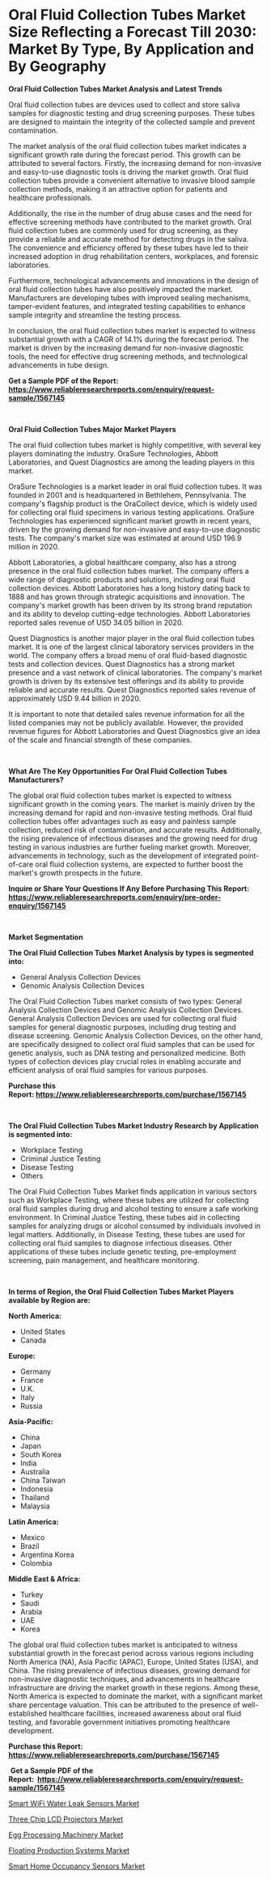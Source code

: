 <p><h1>Oral Fluid Collection Tubes Market Size Reflecting a Forecast Till 2030: Market By Type, By Application and By Geography</h1></p><p><strong>Oral Fluid Collection Tubes Market Analysis and Latest Trends</strong></p>
<p><p>Oral fluid collection tubes are devices used to collect and store saliva samples for diagnostic testing and drug screening purposes. These tubes are designed to maintain the integrity of the collected sample and prevent contamination.</p><p>The market analysis of the oral fluid collection tubes market indicates a significant growth rate during the forecast period. This growth can be attributed to several factors. Firstly, the increasing demand for non-invasive and easy-to-use diagnostic tools is driving the market growth. Oral fluid collection tubes provide a convenient alternative to invasive blood sample collection methods, making it an attractive option for patients and healthcare professionals.</p><p>Additionally, the rise in the number of drug abuse cases and the need for effective screening methods have contributed to the market growth. Oral fluid collection tubes are commonly used for drug screening, as they provide a reliable and accurate method for detecting drugs in the saliva. The convenience and efficiency offered by these tubes have led to their increased adoption in drug rehabilitation centers, workplaces, and forensic laboratories.</p><p>Furthermore, technological advancements and innovations in the design of oral fluid collection tubes have also positively impacted the market. Manufacturers are developing tubes with improved sealing mechanisms, tamper-evident features, and integrated testing capabilities to enhance sample integrity and streamline the testing process.</p><p>In conclusion, the oral fluid collection tubes market is expected to witness substantial growth with a CAGR of 14.1% during the forecast period. The market is driven by the increasing demand for non-invasive diagnostic tools, the need for effective drug screening methods, and technological advancements in tube design.</p></p>
<p><strong>Get a Sample PDF of the Report:&nbsp; <a href="https://www.reliableresearchreports.com/enquiry/request-sample/1567145">https://www.reliableresearchreports.com/enquiry/request-sample/1567145</a></strong></p>
<p>&nbsp;</p>
<p><strong>Oral Fluid Collection Tubes Major Market Players</strong></p>
<p><p>The oral fluid collection tubes market is highly competitive, with several key players dominating the industry. OraSure Technologies, Abbott Laboratories, and Quest Diagnostics are among the leading players in this market.</p><p>OraSure Technologies is a market leader in oral fluid collection tubes. It was founded in 2001 and is headquartered in Bethlehem, Pennsylvania. The company's flagship product is the OraCollect device, which is widely used for collecting oral fluid specimens in various testing applications. OraSure Technologies has experienced significant market growth in recent years, driven by the growing demand for non-invasive and easy-to-use diagnostic tests. The company's market size was estimated at around USD 196.9 million in 2020.</p><p>Abbott Laboratories, a global healthcare company, also has a strong presence in the oral fluid collection tubes market. The company offers a wide range of diagnostic products and solutions, including oral fluid collection devices. Abbott Laboratories has a long history dating back to 1888 and has grown through strategic acquisitions and innovation. The company's market growth has been driven by its strong brand reputation and its ability to develop cutting-edge technologies. Abbott Laboratories reported sales revenue of USD 34.05 billion in 2020.</p><p>Quest Diagnostics is another major player in the oral fluid collection tubes market. It is one of the largest clinical laboratory services providers in the world. The company offers a broad menu of oral fluid-based diagnostic tests and collection devices. Quest Diagnostics has a strong market presence and a vast network of clinical laboratories. The company's market growth is driven by its extensive test offerings and its ability to provide reliable and accurate results. Quest Diagnostics reported sales revenue of approximately USD 9.44 billion in 2020.</p><p>It is important to note that detailed sales revenue information for all the listed companies may not be publicly available. However, the provided revenue figures for Abbott Laboratories and Quest Diagnostics give an idea of the scale and financial strength of these companies.</p></p>
<p>&nbsp;</p>
<p><strong>What Are The Key Opportunities For Oral Fluid Collection Tubes Manufacturers?</strong></p>
<p><p>The global oral fluid collection tubes market is expected to witness significant growth in the coming years. The market is mainly driven by the increasing demand for rapid and non-invasive testing methods. Oral fluid collection tubes offer advantages such as easy and painless sample collection, reduced risk of contamination, and accurate results. Additionally, the rising prevalence of infectious diseases and the growing need for drug testing in various industries are further fueling market growth. Moreover, advancements in technology, such as the development of integrated point-of-care oral fluid collection systems, are expected to further boost the market's growth prospects in the future.</p></p>
<p><strong>Inquire or Share Your Questions If Any Before Purchasing This Report: <a href="https://www.reliableresearchreports.com/enquiry/pre-order-enquiry/1567145">https://www.reliableresearchreports.com/enquiry/pre-order-enquiry/1567145</a></strong></p>
<p>&nbsp;</p>
<p><strong>Market Segmentation</strong></p>
<p><strong>The Oral Fluid Collection Tubes Market Analysis by types is segmented into:</strong></p>
<p><ul><li>General Analysis Collection Devices</li><li>Genomic Analysis Collection Devices</li></ul></p>
<p><p>The Oral Fluid Collection Tubes market consists of two types: General Analysis Collection Devices and Genomic Analysis Collection Devices. General Analysis Collection Devices are used for collecting oral fluid samples for general diagnostic purposes, including drug testing and disease screening. Genomic Analysis Collection Devices, on the other hand, are specifically designed to collect oral fluid samples that can be used for genetic analysis, such as DNA testing and personalized medicine. Both types of collection devices play crucial roles in enabling accurate and efficient analysis of oral fluid samples for various purposes.</p></p>
<p><strong>Purchase this Report:&nbsp;<a href="https://www.reliableresearchreports.com/purchase/1567145">https://www.reliableresearchreports.com/purchase/1567145</a></strong></p>
<p>&nbsp;</p>
<p><strong>The Oral Fluid Collection Tubes Market Industry Research by Application is segmented into:</strong></p>
<p><ul><li>Workplace Testing</li><li>Criminal Justice Testing</li><li>Disease Testing</li><li>Others</li></ul></p>
<p><p>The Oral Fluid Collection Tubes Market finds application in various sectors such as Workplace Testing, where these tubes are utilized for collecting oral fluid samples during drug and alcohol testing to ensure a safe working environment. In Criminal Justice Testing, these tubes aid in collecting samples for analyzing drugs or alcohol consumed by individuals involved in legal matters. Additionally, in Disease Testing, these tubes are used for collecting oral fluid samples to diagnose infectious diseases. Other applications of these tubes include genetic testing, pre-employment screening, pain management, and healthcare monitoring.</p></p>
<p>&nbsp;</p>
<p><strong>In terms of Region, the Oral Fluid Collection Tubes Market Players available by Region are:</strong></p>
<p>
    <p> <strong> North America: </strong>
        <ul>
            <li>United States</li>
            <li>Canada</li>
        </ul>
        </p> 
    <p> <strong> Europe: </strong>
        <ul>
            <li>Germany</li>
            <li>France</li>
            <li>U.K.</li>
            <li>Italy</li>
            <li>Russia</li>
        </ul>
        </p> 
    <p> <strong> Asia-Pacific: </strong>
        <ul>
            <li>China</li>
            <li>Japan</li>
            <li>South Korea</li>
            <li>India</li>
            <li>Australia</li>
            <li>China Taiwan</li>
            <li>Indonesia</li>
            <li>Thailand</li>
            <li>Malaysia</li>
        </ul>
        </p> 
    <p> <strong> Latin America: </strong>
        <ul>
            <li>Mexico</li>
            <li>Brazil</li>
            <li>Argentina Korea</li>
            <li>Colombia</li>
        </ul>
        </p> 
    <p> <strong> Middle East & Africa: </strong>
        <ul>
            <li>Turkey</li>
            <li>Saudi</li>
            <li>Arabia</li>
            <li>UAE</li>
            <li>Korea</li>
        </ul>
    </p>
    </p>
<p><p>The global oral fluid collection tubes market is anticipated to witness substantial growth in the forecast period across various regions including North America (NA), Asia Pacific (APAC), Europe, United States (USA), and China. The rising prevalence of infectious diseases, growing demand for non-invasive diagnostic techniques, and advancements in healthcare infrastructure are driving the market growth in these regions. Among these, North America is expected to dominate the market, with a significant market share percentage valuation. This can be attributed to the presence of well-established healthcare facilities, increased awareness about oral fluid testing, and favorable government initiatives promoting healthcare development.</p></p>
<p><strong>Purchase this Report: <a href="https://www.reliableresearchreports.com/purchase/1567145">https://www.reliableresearchreports.com/purchase/1567145</a></strong></p>
<p>&nbsp;<strong>Get a Sample PDF of the Report:&nbsp;&nbsp;<a href="https://www.reliableresearchreports.com/enquiry/request-sample/1567145">https://www.reliableresearchreports.com/enquiry/request-sample/1567145</a></strong></p>
<p><strong></strong></p>
<p><p><a href="https://www.linkedin.com/pulse/smart-wifi-water-leak-sensors-market-size-growth-forecast-ajdfc/">Smart WiFi Water Leak Sensors Market</a></p><p><a href="https://www.linkedin.com/pulse/three-chip-lcd-projectors-market-size-share-amp-trends-9huic/">Three Chip LCD Projectors Market</a></p><p><a href="https://medium.com/@mayankdeswal9588dm/egg-processing-machinery-market-size-growth-forecast-2023-2030-7383cf0521e9">Egg Processing Machinery Market</a></p><p><a href="https://medium.com/@santosh.reportprime/floating-production-systems-market-size-growth-forecast-2023-2030-3cebb3a32d7f">Floating Production Systems Market</a></p><p><a href="https://www.linkedin.com/pulse/smart-home-occupancy-sensors-market-size-share-global-analysis-0d6ac/">Smart Home Occupancy Sensors Market</a></p></p>